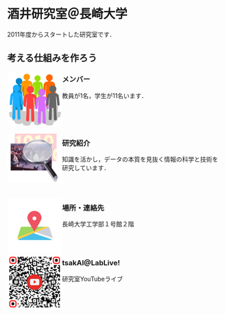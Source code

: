 # 酒井研究室＠長崎大学
2011年度からスタートした研究室です．

考える仕組みを作ろう
---

[<img src="assets/images/population_w400.png" width="128" align="left">](https://sites.google.com/site/tsakailab/members)
### メンバー
教員が1名，学生が11名います．

<br>
<br>
<br>

[<img src="assets/images/pr_icon_w300.png" width="128" align="left">](https://sites.google.com/site/tsakailab/research)
### 研究紹介
知識を活かし，データの本質を見抜く情報の科学と技術を研究しています．

<br>
<br>

[<img src="assets/images/pr_map_icon_w256.png" width="128" align="left">](https://sites.google.com/site/tsakailab/contact)
### 場所・連絡先
長崎大学工学部１号館２階

<br>
<br>

[<img src="assets/images/Lablive_YTiconO__qrcode-monkey.png" width="128" align="left">](https://youtube.com/playlist?list=PLqcsCBw9njgBZDP-VsYt6hjROK8mhrmOa)
### tsakAI@LabLive!
研究室YouTubeライブ
